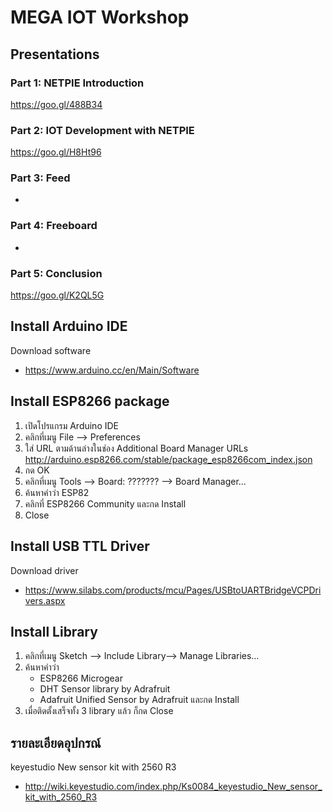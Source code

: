 # MEGA IOT Workshop

## Presentations

### Part 1: NETPIE Introduction
https://goo.gl/488B34

### Part 2: IOT Development with NETPIE
https://goo.gl/H8Ht96

### Part 3: Feed
-

### Part 4: Freeboard
-

### Part 5: Conclusion
https://goo.gl/K2QL5G

## Install Arduino IDE

Download software
- https://www.arduino.cc/en/Main/Software 

## Install ESP8266 package

1. เปิดโปรแกรม Arduino IDE 
2. คลิกที่เมนู File --> Preferences
3. ใส่ URL ตามด้านล่างในช่อง Additional Board Manager URLs
     http://arduino.esp8266.com/stable/package_esp8266com_index.json
4. กด OK
5. คลิกที่เมนู Tools --> Board: ??????? --> Board Manager…
6. ค้นหาคำว่า ESP82
7. คลิกที่ ESP8266 Community และกด Install
8. Close

## Install USB TTL Driver

Download driver
- https://www.silabs.com/products/mcu/Pages/USBtoUARTBridgeVCPDrivers.aspx
  
## Install Library

1. คลิกที่เมนู  Sketch --> Include Library--> Manage Libraries… 
2. ค้นหาคำว่า 
   - ESP8266 Microgear 
   - DHT Sensor library by Adrafruit
   - Adafruit Unified Sensor by Adrafruit 
   และกด Install
3. เมื่อติดตั้งเสร็จทั้ง 3 library แล้ว ก็กด Close
    
## รายละเอียดอุปกรณ์
keyestudio New sensor kit with 2560 R3
- http://wiki.keyestudio.com/index.php/Ks0084_keyestudio_New_sensor_kit_with_2560_R3
